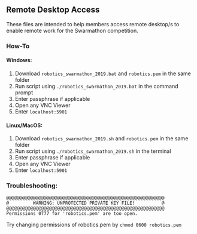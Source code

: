 ## Remote Desktop Access

These files are intended to help members access remote desktop/s to enable remote work for the Swarmathon competition.

### How-To

#### Windows:  
1) Download `robotics_swarmathon_2019.bat` and `robotics.pem` in the same folder  
2) Run script using `./robotics_swarmathon_2019.bat` in the command prompt  
3) Enter passphrase if applicable  
4) Open any VNC Viewer  
5) Enter `localhost:5901`  

#### Linux/MacOS:  
1) Download `robotics_swarmathon_2019.sh` and `robotics.pem` in the same folder  
2) Run script using `./robotics_swarmathon_2019.sh` in the terminal  
3) Enter passphrase if applicable  
4) Open any VNC Viewer  
5) Enter `localhost:5901`  


### Troubleshooting:  
```
@@@@@@@@@@@@@@@@@@@@@@@@@@@@@@@@@@@@@@@@@@@@@@@@@@@@@@@@@@@
@         WARNING: UNPROTECTED PRIVATE KEY FILE!          @
@@@@@@@@@@@@@@@@@@@@@@@@@@@@@@@@@@@@@@@@@@@@@@@@@@@@@@@@@@@
Permissions 0777 for 'robotics.pem' are too open.
```

Try changing permissions of robotics.pem by `chmod 0600 robotics.pem`